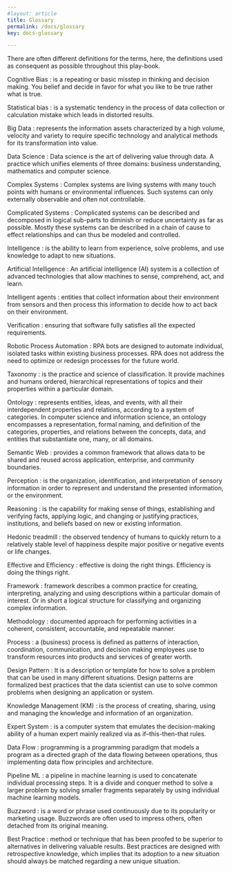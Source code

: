 ```yaml
---
#layout: article
title: Glossary
permalink: /docs/glossary
key: docs-glossary

---
```

There are often different definitions for the terms, here, the definitions used as consequent as possible throughout this play-book.

Cognitive Bias
: is a repeating or basic misstep in thinking and decision making. You belief and decide in favor for what you like to be true rather what is true.

Statistical bias
: is a systematic tendency in the process of data collection or calculation mistake which leads in distorted results.

Big Data
: represents the information assets characterized by a high volume, velocity and variety to require specific technology and analytical methods for its transformation into value.

Data Science
: Data science is the art of delivering value through data. A practice which unifies elements of three domains: business understanding, mathematics and computer science.

Complex Systems
: Complex systems are living systems with many touch points with humans or environmental influences. Such systems can only externally observable and often not controllable.

Complicated Systems
: Complicated systems can be described and decomposed in logical sub-parts to diminish or reduce uncertainty as far as possible. Mostly these systems can be described in a chain of cause to effect relationships and can thus be modeled and controlled.

Intelligence
: is the ability to learn from experience, solve problems, and use knowledge to adapt to new situations.

Artificial Intelligence
: An artificial intelligence (AI) system is a collection of advanced technologies that allow machines to sense, comprehend, act, and learn.

Intelligent agents
: entities that collect information about their environment from sensors and then process this information to decide how to act back on their environment.

Verification
: ensuring that software fully satisfies all the expected requirements.

Robotic Process Automation
: RPA bots are designed to automate individual, isolated tasks within existing business processes. RPA does not address the need to optimize or redesign processes for the future world.

Taxonomy
: is the practice and science of classification. It provide machines and humans ordered, hierarchical representations of topics and their properties within a particular domain.  

Ontology
: represents entities, ideas, and events, with all their interdependent properties and relations, according to a system of categories.
In computer science and information science, an ontology encompasses a representation, formal naming, and definition of the categories, properties, and relations between the concepts, data, and entities that substantiate one, many, or all domains.


Semantic Web
: provides a common framework that allows data to be shared and reused across application, enterprise, and community boundaries.

Perception
: is the organization, identification, and interpretation of sensory information in order to represent and understand the presented information, or the environment.

Reasoning
: is the capability for making sense of things, establishing and verifying facts, applying logic, and changing or justifying practices, institutions, and beliefs based on new or existing information.

Hedonic treadmill
: the observed tendency of humans to quickly return to a relatively stable level of happiness despite major positive or negative events or life changes.

Effective and Efficiency
: effective is doing the right things. Efficiency is doing the things right.

Framework
: framework describes a common practice for creating, interpreting, analyzing and using descriptions within a particular domain of interest. Or in short a logical structure for classifying and organizing complex information.

Methodology
: documented approach for performing activities in a coherent, consistent, accountable, and repeatable manner.

Process
: a (business) process is defined as patterns of interaction, coordination, communication, and decision making employees use to transform resources into products and services of greater worth.

Design Pattern
: It is a description or template for how to solve a problem that can be used in many different situations. Design patterns are formalized best practices that the data scientist can use to solve common problems when designing an application or system.

Knowledge Management (KM)
: is the process of creating, sharing, using and managing the knowledge and information of an organization.

Expert System
: is a computer system that emulates the decision-making ability of a human expert mainly realized via as if–this-then-that rules.

Data Flow
: programming is a programming paradigm that models a program as a directed graph of the data flowing between operations, thus implementing data flow principles and architecture.

Pipeline ML
: a pipeline in machine learning is used to concatenate individual processing steps. It is a divide and conquer method to solve a larger problem by solving smaller fragments separately by using individual machine learning models.

Buzzword
: is a word or phrase used continuously due to its popularity or marketing usage.  Buzzwords are often used to impress others, often detached from its original meaning.  

Best Practice
: method or technique that has been proofed to be superior to alternatives in delivering valuable results. Best practices are designed with retrospective knowledge, which implies that its adoption to a new situation should always be matched regarding a new unique situation.
